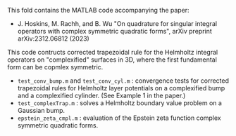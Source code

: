 This fold contains the MATLAB code accompanying the paper:

- J. Hoskins, M. Rachh, and B. Wu "On quadrature for singular integral operators with complex symmetric quadratic forms", arXiv preprint arXiv:2312.06812  (2023)

This code contructs corrected trapezoidal rule for the Helmholtz integral operators on "complexified" surfaces in 3D, where the first fundamental form can be copmlex symmetric.

- `test_conv_bump.m` and `test_conv_cyl.m` : convergence tests for corrected trapezoidal rules for Helmholtz layer potentials on a complexified bump and a complexified cylinder. (See Example 1 in the paper.)
- `test_complexTrap.m` : solves a Helmholtz boundary value problem on a Gaussian bump.
- `epstein_zeta_cmpl.m` : evaluation of the Epstein zeta function complex symmetric quadratic forms.

